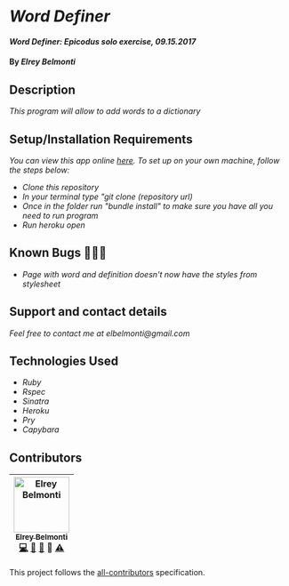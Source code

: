 # _Word Definer_

#### _Word Definer: Epicodus solo exercise, 09.15.2017_

#### By _**Elrey Belmonti**_

## Description

_This program will allow to add words to a dictionary_

## Setup/Installation Requirements
_You can view this app online [here](https://glacial-meadow-45856.herokuapp.com/). To set up on your own machine, follow the steps below:_

* _Clone this repository_
* _In your terminal type "git clone (repository url)_
* _Once in the folder run "bundle install" to make sure you have all you need to run program_
* _Run heroku open_

## Known Bugs 🐛🐛🐛

* _Page with word and definition doesn't now have the styles from stylesheet_

## Support and contact details

_Feel free to contact me at elbelmonti@gmail.com_

## Technologies Used

* _Ruby_
* _Rspec_
* _Sinatra_
* _Heroku_
* _Pry_
* _Capybara_

## Contributors

<!-- Contributors START
Elrey_Belmonti ElreyB https://github.com/ElreyB code doc bug design tests
Contributors END -->
<!-- Contributors table START -->
| <img src="https://avatars.githubusercontent.com/ElreyB?s=100" width="100" alt="Elrey Belmonti" /><br />[<sub>Elrey Belmonti</sub>](https://github.com/ElreyB)<br />[💻](https://github.com/ElreyB/word-definer/commits?author=ElreyB) [📖](https://github.com/ElreyB/word-definer/commits?author=ElreyB) [🐛](https://github.com/ElreyB/word-definer/issues?q=author%3AElreyB) 🎨 [⚠️](https://github.com/ElreyB/word-definer/commits?author=ElreyB) |
| :---: |
<!-- Contributors table END -->
This project follows the [all-contributors](https://github.com/kentcdodds/all-contributors) specification.
